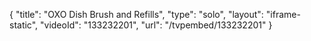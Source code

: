 {
    "title": "OXO Dish Brush and Refills",
    "type": "solo",
    "layout": "iframe-static",
    "videoId": "133232201",
    "url": "\/tvpembed\/133232201"
}